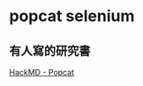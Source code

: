 # popcat selenium

## 有人寫的研究書

[HackMD - Popcat](https://hackmd.io/HU0nqTPwQAe3USd0705Lsw?view&fbclid=IwAR1KVLqFEAhpPjykZQzkNZp6VtLhjgQmH5hq2PGWskmXqB23mPESnGLoMe8)
